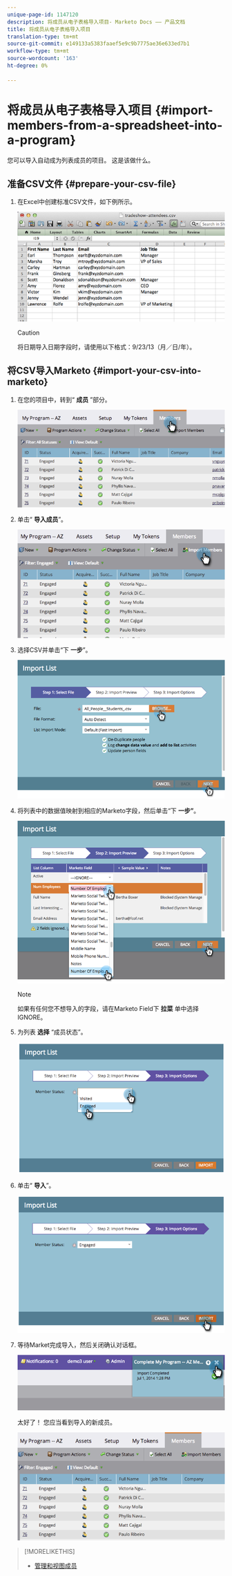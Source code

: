 ```yaml
---
unique-page-id: 1147120
description: 将成员从电子表格导入项目- Marketo Docs —— 产品文档
title: 将成员从电子表格导入项目
translation-type: tm+mt
source-git-commit: e149133a5383faaef5e9c9b7775ae36e633ed7b1
workflow-type: tm+mt
source-wordcount: '163'
ht-degree: 0%

---
```



# 将成员从电子表格导入项目 {#import-members-from-a-spreadsheet-into-a-program}

您可以导入自动成为列表成员的项目。 这是该做什么。

## 准备CSV文件 {#prepare-your-csv-file}

1. 在Excel中创建标准CSV文件，如下例所示。

   ![](assets/image2014-9-18-14-3a33-3a4.png)

   >[!CAUTION]
   >
   >将日期导入日期字段时，请使用以下格式：9/23/13（月／日/年）。

## 将CSV导入Marketo {#import-your-csv-into-marketo}

1. 在您的项目中，转到“ **成员** ”部分。

   ![](assets/image2014-9-18-15-3a3-3a57.png)

1. 单击“ **导入成员**”。

   ![](assets/image2014-9-18-15-3a38-3a14.png)

1. 选择CSV并单击“下 **一步**”。

   ![](assets/importlist1.png)

1. 将列表中的数据值映射到相应的Marketo字段，然后单击“下 **一步”**。

   ![](assets/importlist12.png)

   >[!NOTE]
   >
   >如果有任何您不想导入的字段，请在Marketo Field下 **拉菜** 单中选择IGNORE。

1. 为列表 **选择** “成员状态”。

   ![](assets/image2014-9-18-15-3a41-3a32.png)

1. 单击“ **导入**”。

   ![](assets/image2014-9-18-15-3a44-3a19.png)

1. 等待Market完成导入，然后关闭确认对话框。

   ![](assets/image2014-9-18-15-3a44-3a37.png)

   太好了！ 您应当看到导入的新成员。

   ![](assets/image2014-9-18-15-3a45-3a16.png)

>[!MORELIKETHIS]
>
>* [管理和视图成员](manage-and-view-members.md)

>



